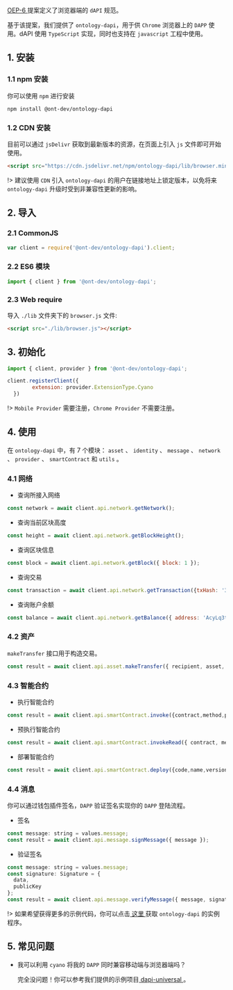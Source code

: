 
[OEP-6 ](https://github.com/backslash47/OEPs/blob/oep-dapp-api/OEP-6/OEP-6.mediawiki) 提案定义了浏览器端的 `dAPI` 规范。

基于该提案，我们提供了 `ontology-dapi`，用于供 `Chrome` 浏览器上的 `DAPP` 使用。dAPI 使用 `TypeScript` 实现，同时也支持在 `javascript` 工程中使用。

## 1. 安装

### 1.1 npm 安装

你可以使用 `npm` 进行安装

```shell
npm install @ont-dev/ontology-dapi
```

### 1.2 CDN 安装

目前可以通过 `jsDelivr` 获取到最新版本的资源，在页面上引入 `js`  文件即可开始使用。

```html
<script src="https://cdn.jsdelivr.net/npm/ontology-dapi/lib/browser.min.js"></script>
```

!> 建议使用 `CDN` 引入 `ontology-dapi` 的用户在链接地址上锁定版本，以免将来 `ontology-dapi` 升级时受到非兼容性更新的影响。

## 2. 导入

### 2.1 CommonJS

```javascript
var client = require('@ont-dev/ontology-dapi').client;
```

### 2.2 ES6 模块

```javascript
import { client } from '@ont-dev/ontology-dapi';
```

### 2.3 Web require

导入 `./lib` 文件夹下的 `browser.js` 文件:

```html
<script src="./lib/browser.js"></script>
```

## 3. 初始化

```javascript
import { client, provider } from '@ont-dev/ontology-dapi';

client.registerClient({
        extension: provider.ExtensionType.Cyano
  })
```

!> `Mobile Provider` 需要注册，`Chrome Provider` 不需要注册。

## 4. 使用

在 `ontology-dapi` 中，有 7 个模块： `asset` 、 `identity` 、 `message` 、 `network` 、 `provider` 、 `smartContract` 和  `utils` 。

### 4.1 网络

- 查询所接入网络

```javascript
const network = await client.api.network.getNetwork();
```

- 查询当前区块高度

```javascript
const height = await client.api.network.getBlockHeight();
```

- 查询区块信息

```javascript
const block = await client.api.network.getBlock({ block: 1 });
```

- 查询交易

```javascript
const transaction = await client.api.network.getTransaction({txHash: '314e24e5bb0bd88852b2f13e673e5dcdfd53bdab909de8b9812644d6871bc05f'});
```

- 查询账户余额

```javascript
const balance = await client.api.network.getBalance({ address: 'AcyLq3tokVpkMBMLALVMWRdVJ83TTgBUwU' });
```

### 4.2 资产

`makeTransfer` 接口用于构造交易。

```javascript
const result = await client.api.asset.makeTransfer({ recipient, asset, amount });
```

### 4.3 智能合约

- 执行智能合约

```javascript
const result = await client.api.smartContract.invoke({contract,method,parameters,gasPrice,gasLimit,requireIdentity});
```

- 预执行智能合约

```javascript
const result = await client.api.smartContract.invokeRead({ contract, method, parameters });
```

- 部署智能合约

```javascript
const result = await client.api.smartContract.deploy({code,name,version,author,email,description,needStorage,gasPrice,gasLimit});
```

### 4.4 消息

你可以通过钱包插件签名，`DAPP` 验证签名实现你的 `DAPP` 登陆流程。

- 签名

```javascript
const message: string = values.message;
const result = await client.api.message.signMessage({ message });
```

- 验证签名

```javascript
const message: string = values.message;
const signature: Signature = {
  data,
  publicKey
};
const result = await client.api.message.verifyMessage({ message, signature });
```

!> 如果希望获得更多的示例代码，你可以点击[ 这里 ](https://github.com/OntologyCommunityDevelopers/ontology-dapi-demo)获取 `ontology-dapi` 的实例程序。

## 5. 常见问题

- 我可以利用 `cyano` 将我的 `DAPP` 同时兼容移动端与浏览器端吗？
  
  完全没问题！你可以参考我们提供的示例项目[ dapi-universal ](https://github.com/ontio-cyano/dapi-universal)。